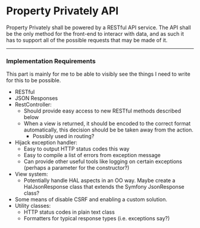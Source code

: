 
# Property Privately API

Property Privately shall be powered by a RESTful API service. The API shall be the only method for the front-end to interacr with data, and as such it has to support all of the possible requests that may be made of it. 

---

### Implementation Requirements

This part is mainly for me to be able to visibly see the things I need to write for this to be possible.

* RESTful
* JSON Responses
* RestController:
    - Should provide easy access to new RESTful methods described below
    - When a view is returned, it should be encoded to the correct format automatically, this decision should be be taken away from the action. 
        + Possibly used in routing?
* Hijack exception handler:
    - Easy to output HTTP status codes this way
    - Easy to compile a list of errors from exception message
    - Can provide other useful tools like logging on certain exceptions (perhaps a parameter for the constructor?)
* View system:
    - Potentially handle HAL aspects in an OO way. Maybe create a HalJsonResponse class that extends the Symfony JsonResponse class?
* Some means of disable CSRF and enabling a custom solution.
* Utility classes:
    - HTTP status codes in plain text class
    - Formatters for typical response types (i.e. exceptions say?)